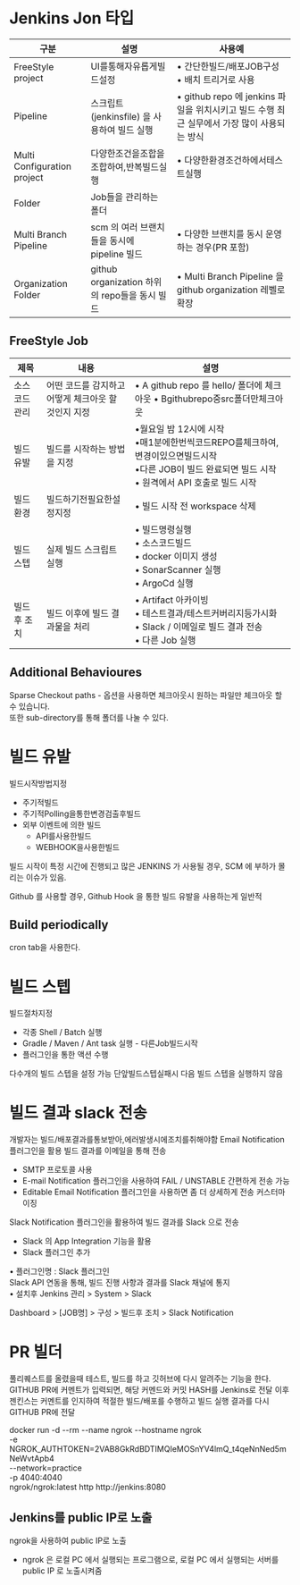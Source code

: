 # Jenkins Jon 타입



|구분  |설명| 사용예                          |
|------|---|------------------------------|
|FreeStyle project|UI를통해자유롭게빌드설정| • 간단한빌드/배포JOB구성 <br/>• 배치 트리거로 사용 |
|Pipeline|스크립트(jenkinsfile) 을 사용하여 빌드 실행| • github repo 에 jenkins 파일을 위치시키고 빌드 수행 최근 실무에서 가장 많이 사용되는 방식                         |
|Multi Configuration project|다양한조건을조합을조합하여,반복빌드실행| • 다양한환경조건하에서테스트실행                         |
|Folder|Job들을 관리하는 폴더|                          |
|Multi Branch Pipeline|scm 의 여러 브랜치들을 동시에 pipeline 빌드 | • 다양한 브랜치를 동시 운영하는 경우(PR 포함)                          |
|Organization Folder|github organization 하위의 repo들을 동시 빌드| • Multi Branch Pipeline 을 github organization 레벨로 확장                         |


## FreeStyle Job
|제목| 내용                            |설명|
|------|-------------------------------|---|
|소스코드관리| 어떤 코드를 감지하고 어떻게 체크아웃 할 것인지 지정 |• A github repo 를 hello/ 폴더에 체크아웃 • Bgithubrepo중src폴더만체크아웃|
|빌드 유발| 빌드를 시작하는 방법을 지정                          |•월요일 밤 12시에 시작<br/>•매1분에한번씩코드REPO를체크하여,변경이있으면빌드시작<br/>•다른 JOB이 빌드 완료되면 빌드 시작<br/>• 원격에서 API 호출로 빌드 시작|
|빌드 환경| 빌드하기전필요한설정지정                          |• 빌드 시작 전 workspace 삭제|
|빌드 스텝| 실제 빌드 스크립트 실행                          |• 빌드명령실행<br/>• 소스코드빌드<br/>• docker 이미지 생성<br/>• SonarScanner 실행<br/>• ArgoCd 실행|
|빌드후 조치| 빌드 이후에 빌드 결과물을 처리                          |• Artifact 아카이빙<br/>• 테스트결과/테스트커버리지등가시화<br/>• Slack / 이메일로 빌드 결과 전송<br/>• 다른 Job 실행|

## Additional Behavioures
Sparse Checkout paths - 옵션을 사용하면 체크아웃시 원하는 파일만 체크아웃 할 수 있습니다.  
또한 sub-directory를 통해 폴더를 나눌 수 있다.

# 빌드 유발
빌드시작방법지정
- 주기적빌드
- 주기적Polling을통한변경검출후빌드 
- 외부 이벤트에 의한 빌드 
  - API를사용한빌드 
  - WEBHOOK을사용한빌드

빌드 시작이 특정 시간에 진행되고 많은 JENKINS 가 사용될 경우, SCM 에 부하가 몰리는 이슈가 있음.

Github 를 사용할 경우, Github Hook 을 통한 빌드 유발을 사용하는게 일반적


## Build periodically
cron tab을 사용한다.

# 빌드 스텝
빌드절차지정
- 각종 Shell / Batch 실행
- Gradle / Maven / Ant task 실행 - 다른Job빌드시작
- 플러그인을 통한 액션 수행  

다수개의 빌드 스텝을 설정 가능 단앞빌드스텝실패시 다음 빌드 스텝을 실행하지 않음

# 빌드 결과 slack 전송
개발자는 빌드/배포결과를통보받아,에러발생시에조치를취해야함 Email Notification 플러그인을 활용 빌드 결과를 이메일을 통해 전송
- SMTP 프로토콜 사용
- E-mail Notification 플러그인을 사용하여 FAIL / UNSTABLE 간편하게 전송
  가능
- Editable Email Notification 플러그인을 사용하면 좀 더 상세하게 전송
  커스터마이징

Slack Notification 플러그인을 활용하여 빌드 결과를 Slack 으로 전송
- Slack 의 App Integration 기능을 활용
- Slack 플러그인 추가

• 플러그인명 : Slack 플러그인  
Slack API 연동을 통해, 빌드 진행 사항과 결과를 Slack 채널에 통지  
• 설치후 Jenkins 관리 > System > Slack

Dashboard > [JOB명] > 구성 > 빌드후 조치 > Slack Notification  

# PR 빌더
풀리퀘스트를 올렸을때 테스트, 빌드를 하고 깃허브에 다시 알려주는 기능을 한다.
GITHUB PR에 커멘트가 입력되면, 해당 커멘드와 커밋 HASH를 Jenkins로 전달 이후 젠킨스는 커멘트를 인지하여 적절한 빌드/배포를 수행하고
빌드 실행 결과를 다시 GITHUB PR에 전달

docker run -d --rm --name ngrok --hostname ngrok \
-e NGROK_AUTHTOKEN=2VAB8GkRdBDTIMQIeMOSnYV4lmQ_t4qeNnNed5mNeWvtApb4 \
--network=practice \
-p 4040:4040 \
ngrok/ngrok:latest http http://jenkins:8080

## Jenkins를 public IP로 노출
ngrok을 사용하여 public IP로 노출
- ngrok 은 로컬 PC 에서 실행되는 프로그램으로, 로컬 PC 에서 실행되는 서버를 public IP 로 노출시켜줌